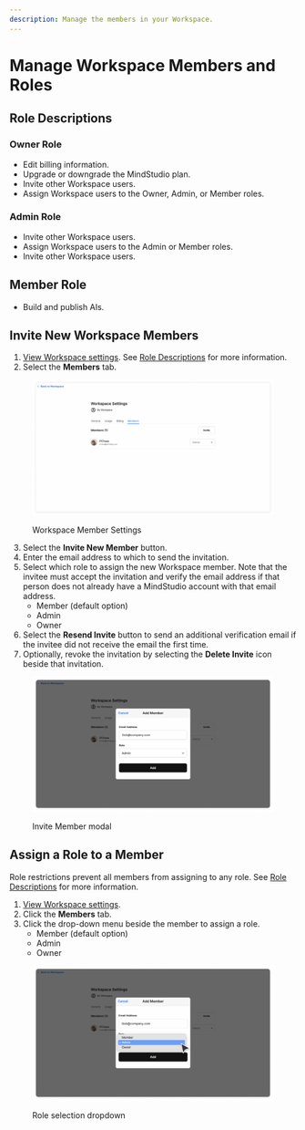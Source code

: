 ```yaml
---
description: Manage the members in your Workspace.
---
```


# Manage Workspace Members and Roles

## Role Descriptions

### Owner Role

* Edit billing information.
* Upgrade or downgrade the MindStudio plan.
* Invite other Workspace users.
* Assign Workspace users to the Owner, Admin, or Member roles.

### Admin Role

* Invite other Workspace users.
* Assign Workspace users to the Admin or Member roles.
* Invite other Workspace users.

## Member Role

* Build and publish AIs.

## Invite New Workspace Members

1. [View Workspace settings](view-workspace-settings.md). See [Role Descriptions](manage-workspace-members-and-roles.md#role-descriptions) for more information.
2. Select the **Members** tab.

<div data-full-width="true">

<figure><img src="../.gitbook/assets/Workspace Member Settings (1).png" alt=""><figcaption><p>Workspace Member Settings</p></figcaption></figure>

</div>

3. Select the **Invite New Member** button.
4. Enter the email address to which to send the invitation.
5. Select which role to assign the new Workspace member. Note that the invitee must accept the invitation and verify the email address if that person does not already have a MindStudio account with that email address.
   * Member (default option)
   * Admin
   * Owner
6. Select the **Resend Invite** button to send an additional verification email if the invitee did not receive the email the first time.
7. Optionally, revoke the invitation by selecting the **Delete Invite** icon beside that invitation.

<div data-full-width="true">

<figure><img src="../.gitbook/assets/Memebers Invite Modal.png" alt=""><figcaption><p>Invite Member modal</p></figcaption></figure>

</div>

## Assign a Role to a Member

Role restrictions prevent all members from assigning to any role. See [Role Descriptions](manage-workspace-members-and-roles.md#role-descriptions) for more information.

1. [View Workspace settings](view-workspace-settings.md).
2. Click the **Members** tab.
3. Click the drop-down menu beside the member to assign a role.
   * Member (default option)
   * Admin
   * Owner

<div data-full-width="true">

<figure><img src="../.gitbook/assets/Memebers Invite Modal ROLE.png" alt=""><figcaption><p>Role selection dropdown</p></figcaption></figure>

</div>
